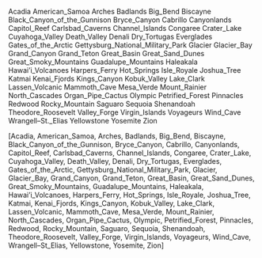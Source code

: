 Acadia
American_Samoa
Arches
Badlands
Big_Bend
Biscayne
Black_Canyon_of_the_Gunnison
Bryce_Canyon
Cabrillo
Canyonlands
Capitol_Reef
Carlsbad_Caverns
Channel_Islands
Congaree
Crater_Lake
Cuyahoga_Valley
Death_Valley
Denali
Dry_Tortugas
Everglades
Gates_of_the_Arctic
Gettysburg_National_Military_Park
Glacier
Glacier_Bay
Grand_Canyon
Grand_Teton
Great_Basin
Great_Sand_Dunes
Great_Smoky_Mountains
Guadalupe_Mountains
Haleakala
Hawai’i_Volcanoes
Harpers_Ferry
Hot_Springs
Isle_Royale
Joshua_Tree
Katmai
Kenai_Fjords
Kings_Canyon
Kobuk_Valley
Lake_Clark
Lassen_Volcanic
Mammoth_Cave
Mesa_Verde
Mount_Rainier
North_Cascades
Organ_Pipe_Cactus
Olympic
Petrified_Forest
Pinnacles
Redwood
Rocky_Mountain
Saguaro
Sequoia
Shenandoah
Theodore_Roosevelt
Valley_Forge
Virgin_Islands
Voyageurs
Wind_Cave
Wrangell–St.\_Elias
Yellowstone
Yosemite
Zion

[Acadia, American_Samoa, Arches, Badlands, Big_Bend, Biscayne, Black_Canyon_of_the_Gunnison, Bryce_Canyon, Cabrillo, Canyonlands, Capitol_Reef, Carlsbad_Caverns, Channel_Islands, Congaree, Crater_Lake, Cuyahoga_Valley, Death_Valley, Denali, Dry_Tortugas, Everglades, Gates_of_the_Arctic, Gettysburg_National_Military_Park, Glacier, Glacier_Bay, Grand_Canyon, Grand_Teton, Great_Basin, Great_Sand_Dunes, Great_Smoky_Mountains, Guadalupe_Mountains, Haleakala, Hawai’i_Volcanoes, Harpers_Ferry, Hot_Springs, Isle_Royale, Joshua_Tree, Katmai, Kenai_Fjords, Kings_Canyon, Kobuk_Valley, Lake_Clark, Lassen_Volcanic, Mammoth_Cave, Mesa_Verde, Mount_Rainier, North_Cascades, Organ_Pipe_Cactus, Olympic, Petrified_Forest, Pinnacles, Redwood, Rocky_Mountain, Saguaro, Sequoia, Shenandoah, Theodore_Roosevelt, Valley_Forge, Virgin_Islands, Voyageurs, Wind_Cave, Wrangell–St_Elias, Yellowstone, Yosemite, Zion]
